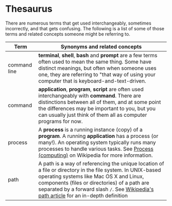 # Thesaurus

There are numerous terms that get used interchangeably, sometimes incorrectly, and that gets confusing. The following is a list of some of those terms and related concepts someone might be referring to.

| Term | Synonyms and related concepts |
| ---- | ----------------------------- |
| command line | **terminal**, **shell**, **bash** and **prompt** are a few terms often used to mean the same thing. Some have distinct meanings, but often when someone uses one, they are referring to "that way of using your computer that is keyboard-and-text-driven. |
| command | **application**, **program**, **script** are often used interchangeably with **command**. There are distinctions between all of them, and at some point the differences may be important to you, but you can usually just think of them all as computer programs for now. |
| process | A **process** is a running instance (copy) of a **program**. A running **application** has a process (or many!). An operating system typically runs many processes to handle various tasks. See [Process (computing)]("https://en.wikipedia.org/wiki/Process_(computing)") on Wikipedia for more information. |
| path | A path is a way of referencing the unique location of a file or directory in the file system. In UNIX-based operating systems like Mac OS X and Linux, components (files or directories) of a path are separated by a forward slash `/`. See [Wikipedia's path article]("https://en.wikipedia.org/wiki/Path_(computing)") for an in-depth definition |